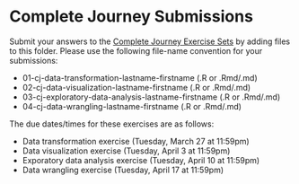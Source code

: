 # Complete Journey Submissions
Submit your answers to the [Complete Journey Exercise Sets][exercises] by adding 
files to this folder. Please use the following file-name convention for your 
submissions: 

- 01-cj-data-transformation-lastname-firstname (.R or .Rmd/.md)
- 02-cj-data-visualization-lastname-firstname (.R or .Rmd/.md)
- 03-cj-exploratory-data-analysis-lastname-firstname (.R or .Rmd/.md)
- 04-cj-data-wrangling-lastname-firstname (.R or .Rmd/.md)

The due dates/times for these exercises are as follows:

- Data transformation exercise (Tuesday, March 27 at 11:59pm)
- Data visualization exercise (Tuesday, April 3 at 11:59pm)
- Exporatory data analysis exercise (Tuesday, April 10 at 11:59pm)
- Data wrangling exercise (Tuesday, April 17 at 11:59pm)

[exercises]: https://github.com/GCOM7140/completejourney-exercises/tree/master/exercises